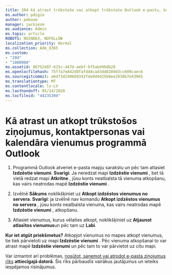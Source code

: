 ```yaml
---
title: 204 kā atrast trūkstošo vai atkopt trūkstošo Outlook e-pastu, kalendāru vai kontaktpersonas
ms.author: pdigia
author: pebaum
manager: jackiesm
ms.audience: Admin
ms.topic: article
ROBOTS: NOINDEX, NOFOLLOW
localization_priority: Normal
ms.collection: Adm_O365
ms.custom:
- "204"
- "1800008"
ms.assetid: 86752487-615c-447d-aebf-bf5abd49db20
ms.openlocfilehash: 75f7a7e842d8fafdd4cad3d48289d3cc609caec6
ms.sourcegitcommit: e6d73d240669342fde9d4d25b0ee2838b7e43965
ms.translationtype: MT
ms.contentlocale: lv-LV
ms.lasthandoff: 05/14/2020
ms.locfileid: "44235304"
---
```

# <a name="how-to-find-and-recover-missing-messages-contacts-or-calendar-items-in-outlook"></a>Kā atrast un atkopt trūkstošos ziņojumus, kontaktpersonas vai kalendāra vienumus programmā Outlook

1. Programmā Outlook atveriet e-pasta mapju sarakstu un pēc tam atlasiet **Izdzēstie vienumi**. **Svarīgi**: Ja neredzat mapi **Izdzēstie vienumi** , bet tā vietā redzat mapi **Atkritne** , jūsu konts neatbalsta tā vienuma atkopšanu, kas vairs neatrodas mapē **Izdzēstie vienumi** .

2. Izvēlnē **Sākums** noklikšķiniet uz **Atkopt izdzēstos vienumus no servera**. **Svarīgi**: ja izvēlnē nav komandu **Atkopt izdzēstos vienumus no servera** , jūsu konts neatbalsta vienuma, kas vairs neatrodas mapē **Izdzēstie vienumi** , atkopšanu.

3. Atlasiet vienumus, kurus vēlaties atkopt, noklikšķiniet uz **Atjaunot atlasītos vienumus**un pēc tam uz **Labi**.

**Kur iet atgūt priekšmetus?** Atkopjot vienumus no mapes atkopt vienumus, tie tiek pārvietoti uz mapi **Izdzēstie vienumi** . Pēc vienuma atkopšanai to var atrast mapē **Izdzēstie vienumi** un pēc tam to var pārvietot uz citu mapi.

Var izmantot arī problēmas, [nosūtot, saņemot vai atrodot e-pasta ziņojumus rīks](https://aka.ms/SaRA-OutlookSendReceive) **attiecīgajā datorā**. Šis rīks pārbaudīs vairākus jautājumus un ieteiks iespējamos risinājumus.
